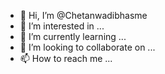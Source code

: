 - 👋 Hi, I’m @Chetanwadibhasme
- 👀 I’m interested in ...
- 🌱 I’m currently learning ...
- 💞️ I’m looking to collaborate on ...
- 📫 How to reach me ...

<!---
Chetanwadibhasme/Chetanwadibhasme is a ✨ special ✨ repository because its `README.md` (this file) appears on your GitHub profile.
You can click the Preview link to take a look at your changes.
--->
